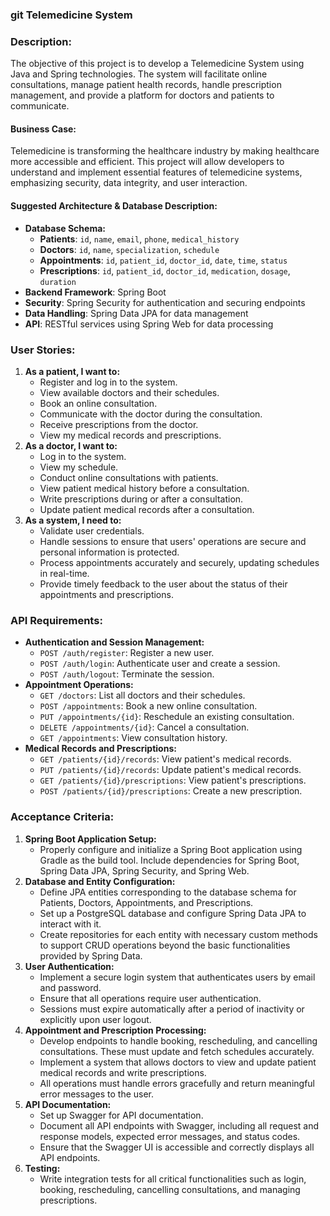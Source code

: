 ### git Telemedicine System
### Description:
The objective of this project is to develop a Telemedicine System using Java and Spring technologies. 
The system will facilitate online consultations, manage patient health records, handle prescription management, 
and provide a platform for doctors and patients to communicate.

#### Business Case:
Telemedicine is transforming the healthcare industry by making healthcare more accessible and efficient. 
This project will allow developers to understand and implement essential features of telemedicine systems, 
emphasizing security, data integrity, and user interaction.

#### Suggested Architecture & Database Description:
- **Database Schema:**
    - **Patients**: `id`, `name`, `email`, `phone`, `medical_history`
    - **Doctors**: `id`, `name`, `specialization`, `schedule`
    - **Appointments**: `id`, `patient_id`, `doctor_id`, `date`, `time`, `status`
    - **Prescriptions**: `id`, `patient_id`, `doctor_id`, `medication`, `dosage`, `duration`
- **Backend Framework**: Spring Boot
- **Security**: Spring Security for authentication and securing endpoints
- **Data Handling**: Spring Data JPA for data management
- **API**: RESTful services using Spring Web for data processing

### User Stories:
1. **As a patient, I want to:**
    - Register and log in to the system.
    - View available doctors and their schedules.
    - Book an online consultation.
    - Communicate with the doctor during the consultation.
    - Receive prescriptions from the doctor.
    - View my medical records and prescriptions.
2. **As a doctor, I want to:**
    - Log in to the system.
    - View my schedule.
    - Conduct online consultations with patients.
    - View patient medical history before a consultation.
    - Write prescriptions during or after a consultation.
    - Update patient medical records after a consultation.
3. **As a system, I need to:**
    - Validate user credentials.
    - Handle sessions to ensure that users' operations are secure and personal information is protected.
    - Process appointments accurately and securely, updating schedules in real-time.
    - Provide timely feedback to the user about the status of their appointments and prescriptions.

### API Requirements:
- **Authentication and Session Management:**
    - `POST /auth/register`: Register a new user.
    - `POST /auth/login`: Authenticate user and create a session.
    - `POST /auth/logout`: Terminate the session.
- **Appointment Operations:**
    - `GET /doctors`: List all doctors and their schedules.
    - `POST /appointments`: Book a new online consultation.
    - `PUT /appointments/{id}`: Reschedule an existing consultation.
    - `DELETE /appointments/{id}`: Cancel a consultation.
    - `GET /appointments`: View consultation history.
- **Medical Records and Prescriptions:**
    - `GET /patients/{id}/records`: View patient's medical records.
    - `PUT /patients/{id}/records`: Update patient's medical records.
    - `GET /patients/{id}/prescriptions`: View patient's prescriptions.
    - `POST /patients/{id}/prescriptions`: Create a new prescription.

### Acceptance Criteria:
1. **Spring Boot Application Setup:**
    - Properly configure and initialize a Spring Boot application using Gradle as the build tool. Include dependencies for Spring Boot, Spring Data JPA, Spring Security, and Spring Web.
2. **Database and Entity Configuration:**
    - Define JPA entities corresponding to the database schema for Patients, Doctors, Appointments, and Prescriptions.
    - Set up a PostgreSQL database and configure Spring Data JPA to interact with it.
    - Create repositories for each entity with necessary custom methods to support CRUD operations beyond the basic functionalities provided by Spring Data.
3. **User Authentication:**
    - Implement a secure login system that authenticates users by email and password.
    - Ensure that all operations require user authentication.
    - Sessions must expire automatically after a period of inactivity or explicitly upon user logout.
4. **Appointment and Prescription Processing:**
    - Develop endpoints to handle booking, rescheduling, and cancelling consultations. These must update and fetch schedules accurately.
    - Implement a system that allows doctors to view and update patient medical records and write prescriptions.
    - All operations must handle errors gracefully and return meaningful error messages to the user.
5. **API Documentation:**
    - Set up Swagger for API documentation.
    - Document all API endpoints with Swagger, including all request and response models, expected error messages, and status codes.
    - Ensure that the Swagger UI is accessible and correctly displays all API endpoints.
6. **Testing:**
    - Write integration tests for all critical functionalities such as login, booking, rescheduling, cancelling consultations, and managing prescriptions.